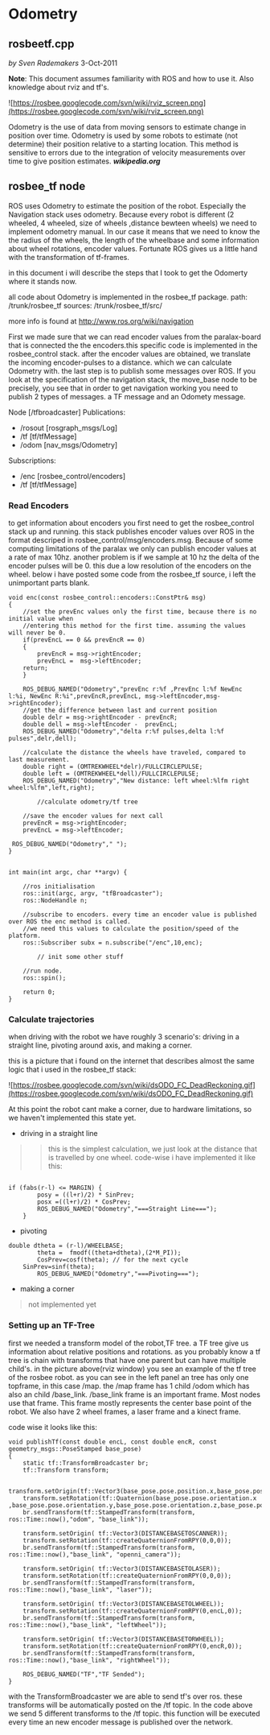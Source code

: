 # Odometry #
## rosbeetf.cpp ##
_by Sven Rademakers_      3-Oct-2011



**Note**: This document assumes familiarity with ROS and how to use it. Also knowledge about rviz and tf's.

![https://rosbee.googlecode.com/svn/wiki/rviz_screen.png](https://rosbee.googlecode.com/svn/wiki/rviz_screen.png)

Odometry is the use of data from moving sensors to estimate change in position over time. Odometry is used by some robots to estimate (not determine) their position relative to a starting location. This method is sensitive to errors due to the integration of velocity measurements over time to give position estimates.
**_wikipedia.org_**

## rosbee\_tf node ##

ROS uses Odometry to estimate the position of the robot. Especially the Navigation stack uses odometry. Because every robot is different (2 wheeled, 4 wheeled, size of wheels ,distance bewteen wheels) we need to implement odometry manual. In our case it means that we need to know the the radius of the wheels, the length of the wheelbase and some information about wheel rotations, encoder values. Fortunate ROS gives us a little hand with the transformation of tf-frames.

in this document i will describe the steps that I took to get the Odomerty where it stands now.

all code about Odometry is implemented in the rosbee\_tf package.
path: /trunk/rosbee\_tf
sources: /trunk/rosbee\_tf/src/

more info is found at
http://www.ros.org/wiki/navigation


First we made sure that we can read encoder values from the paralax-board that is connected the the encoders.this specific code is implemented in the rosbee\_control stack.
after the encoder values are obtained, we translate the incoming encoder-pulses to a distance. which we can calculate Odometry with.
the last step is to publish some messages over ROS. If you look at the specification of the navigation stack, the move\_base node to be precisely, you see that in order to get navigation working you need to publish 2 types of messages. a TF message and an Odomety message.

Node [/tfbroadcaster]
Publications:
  * /rosout [rosgraph\_msgs/Log]
  * /tf [tf/tfMessage]
  * /odom [nav\_msgs/Odometry]

Subscriptions:
  * /enc [rosbee\_control/encoders]
  * /tf [tf/tfMessage]

### Read Encoders ###
to get information about encoders you first need to get the rosbee\_control stack up and running. this stack publishes encoder values over ROS in the format descriped in rosbee\_control/msg/encoders.msg. Because of some computing limitations of the paralax we only can publish encoder values at a rate of  max 10hz. another problem is if we sample at 10 hz the delta of the encoder pulses will be 0. this due a low resolution of the encoders on the wheel. below i have posted some code from the rosbee\_tf source, i left the unimportant parts blank.

```
void enc(const rosbee_control::encoders::ConstPtr& msg)
{
	//set the prevEnc values only the first time, because there is no initial value when
	//entering this method for the first time. assuming the values will never be 0.
	if(prevEncL == 0 && prevEncR == 0)
	{
		prevEncR = msg->rightEncoder;
		prevEncL =  msg->leftEncoder;
    return;
	}

	ROS_DEBUG_NAMED("Odometry","prevEnc r:%f ,PrevEnc l:%f NewEnc l:%i, NewEnc R:%i",prevEncR,prevEncL, msg->leftEncoder,msg->rightEncoder);
	//get the difference between last and current position
	double delr = msg->rightEncoder - prevEncR;
	double dell = msg->leftEncoder -  prevEncL;
	ROS_DEBUG_NAMED("Odometry","delta r:%f pulses,delta l:%f pulses",delr,dell);

	//calculate the distance the wheels have traveled, compared to last measurement.
	double right = (OMTREKWHEEL*delr)/FULLCIRCLEPULSE;
	double left = (OMTREKWHEEL*dell)/FULLCIRCLEPULSE;
	ROS_DEBUG_NAMED("Odometry","New distance: left wheel:%lfm right wheel:%lfm",left,right);
        
        //calculate odometry/tf tree

	//save the encoder values for next call
	prevEncR = msg->rightEncoder;
	prevEncL = msg->leftEncoder;

 ROS_DEBUG_NAMED("Odometry"," ");
}


int main(int argc, char **argv) {

	//ros initialisation
	ros::init(argc, argv, "tfBroadcaster");
	ros::NodeHandle n;

	//subscribe to encoders. every time an encoder value is published over ROS the enc method is called.
	//we need this values to calculate the position/speed of the platform.
	ros::Subscriber subx = n.subscribe("/enc",10,enc);
        
        // init some other stuff

	//run node.
	ros::spin();

	return 0;
}

```

### Calculate trajectories ###
when driving with the robot we have roughly 3 scenario's: driving in a straight line, pivoting around axis, and making a corner.

this is a picture that i found on the internet that describes almost the same  logic that i used in the rosbee\_tf stack:

![https://rosbee.googlecode.com/svn/wiki/dsODO_FC_DeadReckoning.gif](https://rosbee.googlecode.com/svn/wiki/dsODO_FC_DeadReckoning.gif)

At this point the robot cant make a corner, due to hardware limitations, so we haven't implemented this state yet.

  * driving in a straight line
> > this is the simplest calculation, we just look at the distance that is travelled by one wheel. code-wise i have implemented it like this:

```

if (fabs(r-l) <= MARGIN) {
		posy = ((l+r)/2) * SinPrev;
		posx =((l+r)/2) * CosPrev;	
		ROS_DEBUG_NAMED("Odometry","===Straight Line===");	
	}

```

  * pivoting
```
double dtheta = (r-l)/WHEELBASE;
		theta =  fmodf((theta+dtheta),(2*M_PI));
		CosPrev=cosf(theta); // for the next cycle
    SinPrev=sinf(theta);
		ROS_DEBUG_NAMED("Odometry","===Pivoting===");	
```

  * making a corner

> not implemented yet

### Setting up an TF-Tree ###

first we needed a transform model of the robot,TF tree. a TF tree give us information about relative positions and rotations. as you probably know a tf tree is chain with transforms that have one parent but can have multiple child's.
in the picture above(rviz window) you see an example of the tf tree of the rosbee robot.
as you can see in the left panel an tree has only one topframe, in this case /map. the /map frame has 1 child /odom which has also an child /base\_link. /base\_link frame is an important frame. Most nodes use that frame. This frame mostly represents the center base point of the robot. We also have 2 wheel frames, a laser frame  and a kinect frame.

code wise it looks like this:
```
void publishTf(const double encL, const double encR, const geometry_msgs::PoseStamped base_pose)
{
	static tf::TransformBroadcaster br;
	tf::Transform transform;

	transform.setOrigin(tf::Vector3(base_pose.pose.position.x,base_pose.pose.position.y,base_pose.pose.position.z));
	transform.setRotation(tf::Quaternion(base_pose.pose.orientation.x ,base_pose.pose.orientation.y,base_pose.pose.orientation.z,base_pose.pose.orientation.w));
	br.sendTransform(tf::StampedTransform(transform, ros::Time::now(),"odom", "base_link"));

	transform.setOrigin( tf::Vector3(DISTANCEBASETOSCANNER));
	transform.setRotation(tf::createQuaternionFromRPY(0,0,0));
	br.sendTransform(tf::StampedTransform(transform, ros::Time::now(),"base_link", "openni_camera"));

	transform.setOrigin( tf::Vector3(DISTANCEBASETOLASER));
	transform.setRotation(tf::createQuaternionFromRPY(0,0,0));
	br.sendTransform(tf::StampedTransform(transform, ros::Time::now(),"base_link", "laser"));

	transform.setOrigin( tf::Vector3(DISTANCEBASETOLWHEEL));
	transform.setRotation(tf::createQuaternionFromRPY(0,encL,0));
	br.sendTransform(tf::StampedTransform(transform, ros::Time::now(),"base_link", "leftWheel"));

	transform.setOrigin( tf::Vector3(DISTANCEBASETORWHEEL));
	transform.setRotation(tf::createQuaternionFromRPY(0,encR,0));
	br.sendTransform(tf::StampedTransform(transform, ros::Time::now(),"base_link", "rightWheel"));

	ROS_DEBUG_NAMED("TF","TF Sended");
}

```
with the TransformBroadcaster we are able to send tf's over ros. these transforms will be automatically posted on the /tf topic. In the code above we send 5 different transforms to the /tf topic. this function will be executed every time an new encoder message is published over the network.